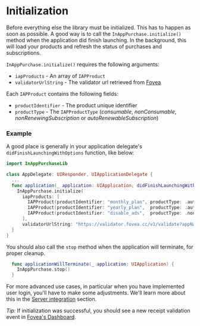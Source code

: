 # Initialization
Before everything else the library must be initialized. This has to happen as soon as possible. A good way is to call the `InAppPurchase.initialize()` method when the application did finish launching. In the background, this will load your products and refresh the status of purchases and subscriptions.

`InAppPurchase.initialize()` requires the following arguments:
* `iapProducts` - An array of `IAPProduct`
* `validatorUrlString` - The validator url retrieved from [Fovea](https://billing.fovea.cc/?ref=iap-swift-lib)

Each `IAPProduct` contains the following fields:
* `productIdentifier` - The product unique identifier 
* `productType` - The `IAPProductType` (*consumable*, *nonConsumable*, *nonRenewingSubscription* or *autoRenewableSubscription*)

### **Example**

A good place is generally in your application delegate's `didFinishLaunchingWithOptions` function, like below:

``` swift
import InAppPurchaseLib

class AppDelegate: UIResponder, UIApplicationDelegate {
  ...
  func application(_ application: UIApplication, didFinishLaunchingWithOptions launchOptions: [UIApplication.LaunchOptionsKey: Any]?) -> Bool {
    InAppPurchase.initialize(
      iapProducts: [
        IAPProduct(productIdentifier: "monthly_plan", productType: .autoRenewableSubscription),
        IAPProduct(productIdentifier: "yearly_plan",  productType: .autoRenewableSubscription),
        IAPProduct(productIdentifier: "disable_ads",  productType: .nonConsumable)
      ],
      validatorUrlString: "https://validator.fovea.cc/v1/validate?appName=demo&apiKey=12345678")
  }
}
```

You should also call the `stop` method when the application will terminate, for proper cleanup.
``` swift
  func applicationWillTerminate(_ application: UIApplication) {
    InAppPurchase.stop()
  }
```

For more advanced use cases, in particular when you have implemented user login, you'll have to make some adjustments. We'll learn more about this in the [Server integration](server-integration.html) section.

*Tip:* If initialization was successful, you should see a new receipt validation event in [Fovea's Dashboard](https://billing-dashboard.fovea.cc/events).
